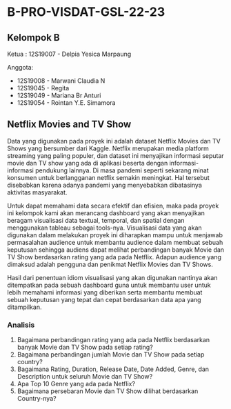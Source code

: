 # B-PRO-VISDAT-GSL-22-23

## Kelompok B
Ketua :
12S19007 - Delpia Yesica Marpaung


Anggota:
- 12S19008 - Marwani Claudia N
- 12S19045 - Regita
- 12S19049 - Mariana Br Anturi
- 12S19054 - Rointan Y.E. Simamora

##  Netflix Movies and TV Show
Data yang digunakan pada proyek ini adalah dataset Netflix Movies dan TV Shows yang bersumber dari Kaggle. Netflix merupakan media platform streaming yang paling populer, dan dataset ini menyajikan informasi seputar movie dan TV show yang ada di aplikasi beserta dengan informasi-informasi pendukung lainnya. Di masa pandemi seperti sekarang minat konsumen untuk berlangganan netflix semakin meningkat. Hal tersebut disebabkan karena adanya pandemi yang menyebabkan dibatasinya aktivitas masyarakat.

Untuk dapat memahami data secara efektif dan efisien, maka pada proyek ini kelompok kami akan merancang dashboard yang akan menyajikan beragam visualisasi data textual, temporal, dan spatial dengan menggunakan tableau sebagai tools-nya. Visualisasi data yang akan digunakan dalam melakukan proyek ini diharapkan mampu untuk menjawab permasalahan audience untuk membantu audience dalam membuat sebuah keputusan sehingga audiens dapat melihat perbandingan banyak Movie dan TV Show berdasarkan rating yang ada pada Netflix. Adapun audience yang dimaksud adalah pengguna dan penikmat Netflix Movies dan TV Shows.

Hasil dari penentuan idiom visualisasi yang akan digunakan nantinya akan ditempatkan pada sebuah dashboard guna untuk membantu user untuk lebih memahami informasi yang diberikan serta membantu membuat sebuah keputusan yang tepat dan cepat berdasarkan data apa yang ditampilkan.

### Analisis
1. Bagaimana perbandingan rating yang ada pada Netflix berdasarkan banyak Movie dan TV Show pada setiap rating?
2. Bagaimana perbandingan jumlah Movie dan TV Show pada setiap country?
3. Bagaimana Rating, Duration, Release Date, Date Added, Genre, dan Description untuk seluruh Movie dan TV Show?
4. Apa Top 10 Genre yang ada pada Netflix?
5. Bagaimana persebaran Movie dan TV Show dilihat berdasarkan Country-nya?
